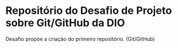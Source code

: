 # Repositório do Desafio de Projeto sobre Git/GitHub da DIO
Desafio propõe a criação do primeiro repositório. (Git/GitHub)
